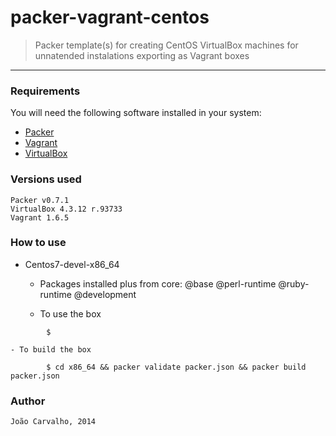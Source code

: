 # packer-vagrant-centos

> Packer template(s) for creating CentOS VirtualBox machines for unnatended instalations exporting as Vagrant boxes
<hr>

### Requirements

You will need the following software installed in your system:

  - [Packer](http://www.packer.io/)
  - [Vagrant](http://www.vagrantup.com/)
  - [VirtualBox](https://www.virtualbox.org/)
	
### Versions used

	Packer v0.7.1
	VirtualBox 4.3.12 r.93733
	Vagrant 1.6.5

### How to use
	
* Centos7-devel-x86_64
	- Packages installed plus from core: @base @perl-runtime @ruby-runtime @development 
	
	- To use the box
```	
		$ 
```	
	
	- To build the box
```	
		$ cd x86_64 && packer validate packer.json && packer build packer.json
```	

### Author

	João Carvalho, 2014
